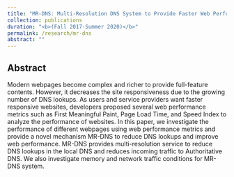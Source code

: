 ```yaml
---
title: "MR-DNS: Multi-Resolution DNS System to Provide Faster Web Performance"
collection: publications
duration: "<b>(Fall 2017-Summer 2020)</b>"
permalink: /research/mr-dns
abstract: ""
---
```


## Abstract

Modern webpages become complex and richer to provide full-feature contents. However, it decreases the site responsiveness due to the growing number of DNS lookups. As users and service providers want faster responsive websites, developers proposed several web performance metrics such as First Meaningful Paint, Page Load Time, and Speed Index to analyze the performance of websites. In this paper, we investigate the performance of different webpages using web performance metrics and provide a novel mechanism MR-DNS to reduce DNS lookups and improve web performance. MR-DNS provides multi-resolution service to reduce DNS lookups in the local DNS and reduces incoming traffic to Authoritative DNS. We also investigate memory and network traffic conditions for MR-DNS system.
